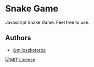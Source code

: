 # Snake Game

Javascript Snake Game. Feel free to use.


## Authors

- [@miloszkotarba](https://www.github.com/octokatherine)




[![MIT License](https://img.shields.io/badge/License-MIT-green.svg)](https://choosealicense.com/licenses/mit/)
